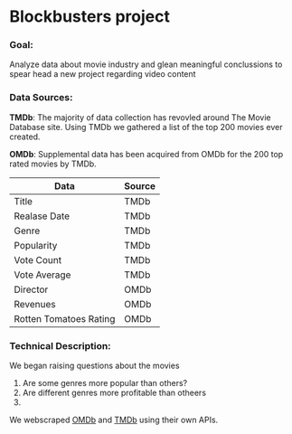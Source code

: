 # Blockbusters project</h1>

### Goal:
Analyze data about movie industry and glean meaningful conclussions to spear head a new project regarding video content 

### Data Sources:
__TMDb__: The majority of data collection has revovled around The Movie Database site. Using TMDb we gathered
a list of the top 200 movies ever created.

__OMDb__: Supplemental data has been acquired from OMDb for the 200 top rated movies by TMDb.

| Data                   | Source |
| ---------------------- | ------ |
| Title                  | TMDb   |
| Realase Date           | TMDb   |
| Genre                  | TMDb   |
| Popularity             | TMDb   |
| Vote Count             | TMDb   |
| Vote Average           | TMDb   |
| Director               | OMDb   |
| Revenues               | OMDb   |
| Rotten Tomatoes Rating | OMDb   |

### Technical Description:

We began raising questions about the movies

1. Are some genres more popular than others?
2. Are different genres more profitable than otheers
3. 

We webscraped [OMDb](http://www.omdbapi.com/ "OMDb") and [TMDb](https://www.themoviedb.org/?language=en-US "TMDb") using their own APIs.
